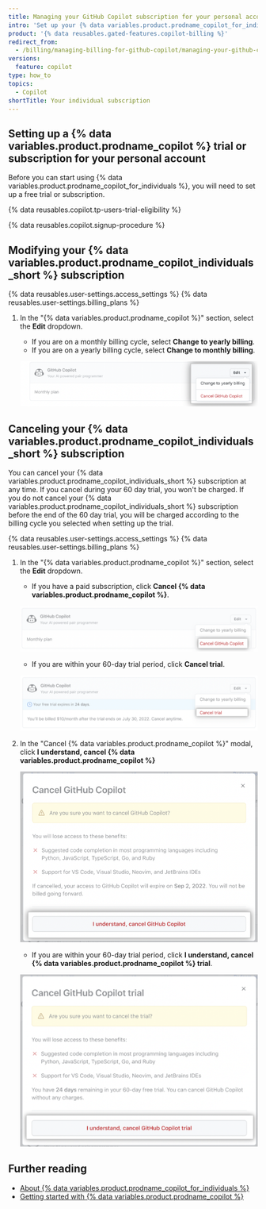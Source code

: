```yaml
---
title: Managing your GitHub Copilot subscription for your personal account
intro: 'Set up your {% data variables.product.prodname_copilot_for_individuals %} trial for your personal account and manage your subscription.'
product: '{% data reusables.gated-features.copilot-billing %}'
redirect_from:
  - /billing/managing-billing-for-github-copilot/managing-your-github-copilot-subscription
versions:
  feature: copilot
type: how_to
topics:
  - Copilot
shortTitle: Your individual subscription
---
```


## Setting up a {% data variables.product.prodname_copilot %} trial or subscription for your personal account

Before you can start using {% data variables.product.prodname_copilot_for_individuals %}, you will need to set up a free trial or subscription.

{% data reusables.copilot.tp-users-trial-eligibility %}

{% data reusables.copilot.signup-procedure %}

## Modifying your {% data variables.product.prodname_copilot_individuals_short %} subscription

{% data reusables.user-settings.access_settings %}
{% data reusables.user-settings.billing_plans %}
1. In the "{% data variables.product.prodname_copilot %}" section, select the **Edit** dropdown.
   - If you are on a monthly billing cycle, select **Change to yearly billing**.
   - If you are on a yearly billing cycle, select **Change to monthly billing**.

   ![Screenshot of {% data variables.product.prodname_copilot %} section on billing page with edit dropdown emphasized](/assets/images/help/copilot/copilot-settings-edit-dropdown.png)


## Canceling your {% data variables.product.prodname_copilot_individuals_short %} subscription

You can cancel your {% data variables.product.prodname_copilot_individuals_short %} subscription at any time. If you cancel during your 60 day trial, you won't be charged. If you do not cancel your {% data variables.product.prodname_copilot_individuals_short %} subscription before the end of the 60 day trial, you will be charged according to the billing cycle you selected when setting up the trial.

{% data reusables.user-settings.access_settings %}
{% data reusables.user-settings.billing_plans %}
1. In the "{% data variables.product.prodname_copilot %}" section, select the **Edit** dropdown.
   - If you have a paid subscription, click **Cancel {% data variables.product.prodname_copilot %}**.

   ![Screenshot of {% data variables.product.prodname_copilot %} section on billing page with cancel {% data variables.product.prodname_copilot %} option emphasized](/assets/images/help/copilot/copilot-billing-edit-dropdown.png)

   - If you are within your 60-day trial period, click **Cancel trial**.

   ![Screenshot of {% data variables.product.prodname_copilot %} section on billing page with cancel trial option emphasized](/assets/images/help/copilot/copilot-cancel-trial.png)

2. In the "Cancel {% data variables.product.prodname_copilot %}" modal, click **I understand, cancel {% data variables.product.prodname_copilot %}**

   ![Screenshot of {% data variables.product.prodname_copilot %} cancel modal with I understand, cancel {% data variables.product.prodname_copilot %} button emphasized](/assets/images/help/copilot/copilot-cancel-modal.png)

   - If you are within your 60-day trial period, click **I understand, cancel {% data variables.product.prodname_copilot %} trial**.

   ![Screenshot of {% data variables.product.prodname_copilot %} cancel trial modal with I understand, cancel trial button emphasized](/assets/images/help/copilot/copilot-trial-cancel-modal.png)

## Further reading

- [About {% data variables.product.prodname_copilot_for_individuals %}](/copilot/overview-of-github-copilot/about-github-copilot-for-individuals)
- [Getting started with {% data variables.product.prodname_copilot %}](/copilot/getting-started-with-github-copilot)
